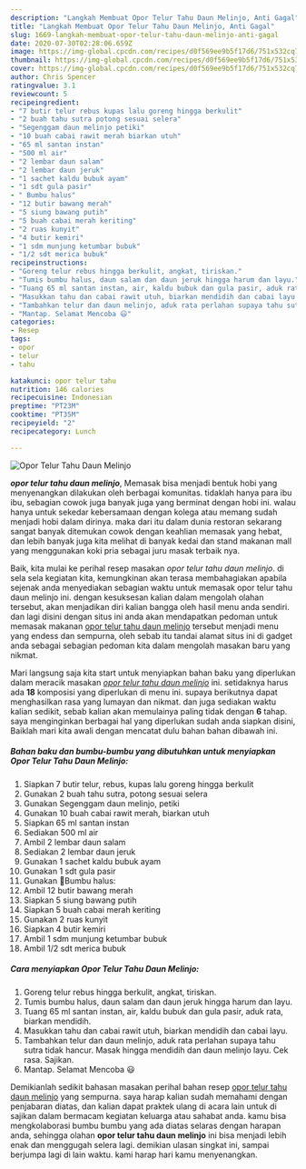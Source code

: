 ```yaml
---
description: "Langkah Membuat Opor Telur Tahu Daun Melinjo, Anti Gagal"
title: "Langkah Membuat Opor Telur Tahu Daun Melinjo, Anti Gagal"
slug: 1669-langkah-membuat-opor-telur-tahu-daun-melinjo-anti-gagal
date: 2020-07-30T02:28:06.659Z
image: https://img-global.cpcdn.com/recipes/d0f569ee9b5f17d6/751x532cq70/opor-telur-tahu-daun-melinjo-foto-resep-utama.jpg
thumbnail: https://img-global.cpcdn.com/recipes/d0f569ee9b5f17d6/751x532cq70/opor-telur-tahu-daun-melinjo-foto-resep-utama.jpg
cover: https://img-global.cpcdn.com/recipes/d0f569ee9b5f17d6/751x532cq70/opor-telur-tahu-daun-melinjo-foto-resep-utama.jpg
author: Chris Spencer
ratingvalue: 3.1
reviewcount: 5
recipeingredient:
- "7 butir telur rebus kupas lalu goreng hingga berkulit"
- "2 buah tahu sutra potong sesuai selera"
- "Segenggam daun melinjo petiki"
- "10 buah cabai rawit merah biarkan utuh"
- "65 ml santan instan"
- "500 ml air"
- "2 lembar daun salam"
- "2 lembar daun jeruk"
- "1 sachet kaldu bubuk ayam"
- "1 sdt gula pasir"
- " Bumbu halus"
- "12 butir bawang merah"
- "5 siung bawang putih"
- "5 buah cabai merah keriting"
- "2 ruas kunyit"
- "4 butir kemiri"
- "1 sdm munjung ketumbar bubuk"
- "1/2 sdt merica bubuk"
recipeinstructions:
- "Goreng telur rebus hingga berkulit, angkat, tiriskan."
- "Tumis bumbu halus, daun salam dan daun jeruk hingga harum dan layu."
- "Tuang 65 ml santan instan, air, kaldu bubuk dan gula pasir, aduk rata, biarkan mendidih."
- "Masukkan tahu dan cabai rawit utuh, biarkan mendidih dan cabai layu."
- "Tambahkan telur dan daun melinjo, aduk rata perlahan supaya tahu sutra tidak hancur. Masak hingga mendidih dan daun melinjo layu. Cek rasa. Sajikan."
- "Mantap. Selamat Mencoba 😃"
categories:
- Resep
tags:
- opor
- telur
- tahu

katakunci: opor telur tahu 
nutrition: 146 calories
recipecuisine: Indonesian
preptime: "PT23M"
cooktime: "PT35M"
recipeyield: "2"
recipecategory: Lunch

---
```



![Opor Telur Tahu Daun Melinjo](https://img-global.cpcdn.com/recipes/d0f569ee9b5f17d6/751x532cq70/opor-telur-tahu-daun-melinjo-foto-resep-utama.jpg)

<b><i>opor telur tahu daun melinjo</i></b>, Memasak bisa menjadi bentuk hobi yang menyenangkan dilakukan oleh berbagai komunitas. tidaklah hanya para ibu ibu, sebagian cowok juga banyak juga yang berminat dengan hobi ini. walau hanya untuk sekedar kebersamaan dengan kolega atau memang sudah menjadi hobi dalam dirinya. maka dari itu dalam dunia restoran sekarang sangat banyak ditemukan cowok dengan keahlian memasak yang hebat, dan lebih banyak juga kita melihat di banyak kedai dan stand makanan mall yang menggunakan koki pria sebagai juru masak terbaik nya.

Baik, kita mulai ke perihal resep masakan <i>opor telur tahu daun melinjo</i>. di sela sela kegiatan kita, kemungkinan akan terasa membahagiakan apabila sejenak anda menyediakan sebagian waktu untuk memasak opor telur tahu daun melinjo ini. dengan kesuksesan kalian dalam mengolah olahan tersebut, akan menjadikan diri kalian bangga oleh hasil menu anda sendiri. dan lagi disini dengan situs ini anda akan mendapatkan pedoman untuk memasak makanan <u>opor telur tahu daun melinjo</u> tersebut menjadi menu yang endess dan sempurna, oleh sebab itu tandai alamat situs ini di gadget anda sebagai sebagian pedoman kita dalam mengolah masakan baru yang nikmat.




Mari langsung saja kita start untuk menyiapkan bahan baku yang diperlukan dalam meracik masakan <u><i>opor telur tahu daun melinjo</i></u> ini. setidaknya harus ada <b>18</b> komposisi yang diperlukan di menu ini. supaya berikutnya dapat menghasilkan rasa yang lumayan dan nikmat. dan juga sediakan waktu kalian sedikit, sebab kalian akan memulainya paling tidak dengan <b>6</b> tahap. saya menginginkan berbagai hal yang diperlukan sudah anda siapkan disini, Baiklah mari kita awali dengan mencatat dulu bahan bahan dibawah ini.

<!--inarticleads1-->

##### Bahan baku dan bumbu-bumbu yang dibutuhkan untuk menyiapkan Opor Telur Tahu Daun Melinjo:

1. Siapkan 7 butir telur, rebus, kupas lalu goreng hingga berkulit
1. Gunakan 2 buah tahu sutra, potong sesuai selera
1. Gunakan Segenggam daun melinjo, petiki
1. Gunakan 10 buah cabai rawit merah, biarkan utuh
1. Siapkan 65 ml santan instan
1. Sediakan 500 ml air
1. Ambil 2 lembar daun salam
1. Sediakan 2 lembar daun jeruk
1. Gunakan 1 sachet kaldu bubuk ayam
1. Gunakan 1 sdt gula pasir
1. Gunakan  🍥Bumbu halus:
1. Ambil 12 butir bawang merah
1. Siapkan 5 siung bawang putih
1. Siapkan 5 buah cabai merah keriting
1. Gunakan 2 ruas kunyit
1. Siapkan 4 butir kemiri
1. Ambil 1 sdm munjung ketumbar bubuk
1. Ambil 1/2 sdt merica bubuk




<!--inarticleads2-->

##### Cara menyiapkan Opor Telur Tahu Daun Melinjo:

1. Goreng telur rebus hingga berkulit, angkat, tiriskan.
1. Tumis bumbu halus, daun salam dan daun jeruk hingga harum dan layu.
1. Tuang 65 ml santan instan, air, kaldu bubuk dan gula pasir, aduk rata, biarkan mendidih.
1. Masukkan tahu dan cabai rawit utuh, biarkan mendidih dan cabai layu.
1. Tambahkan telur dan daun melinjo, aduk rata perlahan supaya tahu sutra tidak hancur. Masak hingga mendidih dan daun melinjo layu. Cek rasa. Sajikan.
1. Mantap. Selamat Mencoba 😃




Demikianlah sedikit bahasan masakan perihal bahan resep <u>opor telur tahu daun melinjo</u> yang sempurna. saya harap kalian sudah memahami dengan penjabaran diatas, dan kalian dapat praktek ulang di acara lain untuk di sajikan dalam bermacam kegiatan keluarga atau sahabat anda. kamu bisa mengkolaborasi bumbu bumbu yang ada diatas selaras dengan harapan anda, sehingga olahan <b>opor telur tahu daun melinjo</b> ini bisa menjadi lebih enak dan menggugah selera lagi. demikian ulasan singkat ini, sampai berjumpa lagi di lain waktu. kami harap hari kamu menyenangkan.
